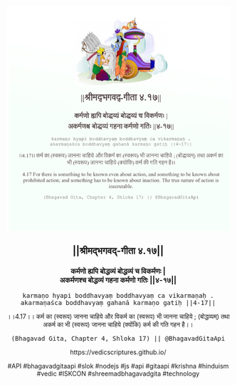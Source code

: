 <img src="../../asset/BG_4_17.png"/>
<center><h2>||श्रीमद्‍भगवद्‍-गीता ४.१७||</h2>
<h3>कर्मणो ह्यपि बोद्धव्यं बोद्धव्यं च विकर्मणः |<br/>अकर्मणश्च बोद्धव्यं गहना कर्मणो गतिः ||४-१७||</h3>
<pre>karmaṇo hyapi boddhavyaṃ boddhavyaṃ ca vikarmaṇaḥ .<br/>akarmaṇaśca boddhavyaṃ gahanā karmaṇo gatiḥ ||4-17||</pre>
<p>।।4.17।। कर्म का (स्वरूप) जानना चाहिये और विकर्म का (स्वरूप) भी जानना चाहिये ; (बोद्धव्यम्) तथा अकर्म का भी (स्वरूप) जानना चाहिये (क्योंकि) कर्म की गति गहन है।।</p>
<pre>(Bhagavad Gita, Chapter 4, Shloka 17) || @BhagavadGitaApi</pre><p>https://vedicscriptures.github.io/</p><p>#API #bhagavadgitaapi #slok #nodejs #js #api #gitaapi #krishna #hinduism #vedic #ISKCON #shreemadbhagavadgita #technology</p></center>